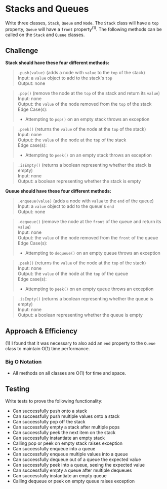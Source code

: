 # Stacks and Queues

Write three classes, `Stack`, `Queue` and `Node`. The `Stack` class will have a `top` property, `Queue` will have a `front` property<sup>(1)</sup>. The following methods can be called on the `Stack` and `Queue` classes.

## Challenge

**Stack should have these four different methods:**

>`.push(value)` (adds a node with `value` to the `top` of the stack)  
>Input: a `value` object to add to the stack's `top`  
>Output: none

>`.pop()` (remove the node at the `top` of the stack and return its `value`)  
>Input: none  
>Output: the `value` of the node removed from the `top` of the stack  
>Edge Case(s):
>- Attempting to `pop()` on an empty stack throws an exception

>`.peek()` (returns the `value` of the node at the `top` of the stack)  
>Input: none  
>Output: the `value` of the node at the `top` of the stack  
>Edge case(s):
>- Attempting to `peek()` on an empty stack throws an exception

>`.isEmpty()` (returns a boolean representing whether the stack is empty)  
>Input: none  
>Output: a boolean representing whether the stack is empty  

**Queue should have these four different methods:**

>`.enqueue(value)` (adds a node with `value` to the `end` of the queue)  
>Input: a `value` object to add to the queue's `end`  
>Output: none  

>`.dequeue()` (remove the node at the `front` of the queue and return its `value`)  
>Input: none  
>Output: the `value` of the node removed from the `front` of the queue  
>Edge Case(s):
>- Attempting to `dequeue()` on an empty queue throws an exception

>`.peek()` (returns the `value` of the node at the `top` of the stack)  
>Input: none  
>Output: the `value` of the node at the `top` of the queue  
>Edge case(s):
>- Attempting to `peek()` on an empty queue throws an exception

>`.isEmpty()` (returns a boolean representing whether the queue is empty)  
>Input: none  
>Output: a boolean representing whether the queue is empty  

## Approach & Efficiency

(1) I found that it was necessary to also add an `end` property to the `Queue` class to maintain O(1) time performance.

### Big O Notation

- All methods on all classes are O(1) for time and space.

## Testing

Write tests to prove the following functionality:

- Can successfully push onto a stack
- Can successfully push multiple values onto a stack
- Can successfully pop off the stack
- Can successfully empty a stack after multiple pops
- Can successfully peek the next item on the stack
- Can successfully instantiate an empty stack
- Calling pop or peek on empty stack raises exception
- Can successfully enqueue into a queue
- Can successfully enqueue multiple values into a queue
- Can successfully dequeue out of a queue the expected value
- Can successfully peek into a queue, seeing the expected value
- Can successfully empty a queue after multiple dequeues
- Can successfully instantiate an empty queue
- Calling dequeue or peek on empty queue raises exception
